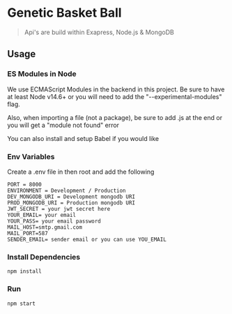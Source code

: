 # Genetic Basket Ball

> Api's are build within Exapress, Node.js & MongoDB

## Usage

### ES Modules in Node

We use ECMAScript Modules in the backend in this project. Be sure to have at least Node v14.6+ or you will need to add the "--experimental-modules" flag.

Also, when importing a file (not a package), be sure to add .js at the end or you will get a "module not found" error

You can also install and setup Babel if you would like

### Env Variables

Create a .env file in then root and add the following

```
PORT = 8000
ENVIRONMENT = Development / Production
DEV_MONGODB_URI = Development mongodb URI
PROD_MONGODB_URI = Production mongodb URI
JWT_SECRET = your jwt secret here
YOUR_EMAIL= your email
YOUR_PASS= your email password
MAIL_HOST=smtp.gmail.com
MAIL_PORT=587
SENDER_EMAIL= sender email or you can use YOU_EMAIL
```

### Install Dependencies

```
npm install

```

### Run

```
npm start

```
